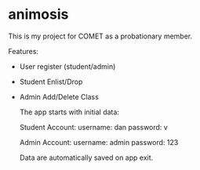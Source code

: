 # animosis
This is my project for COMET as a probationary member.

Features:
* User register (student/admin)
* Student Enlist/Drop
* Admin Add/Delete Class
 
   The app starts with initial data:

     Student Account:
         username: dan
         password: v

     Admin Account:
         username: admin
         password: 123
        
  Data are automatically saved on app exit.
